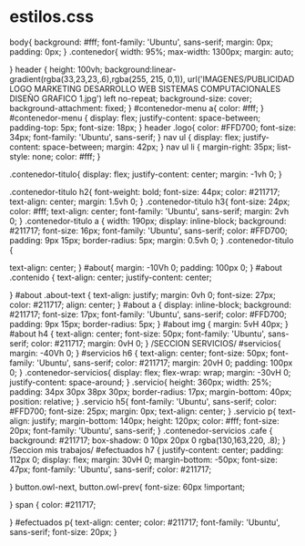 # estilos.css
body{
  background: #fff;
  font-family: 'Ubuntu', sans-serif;
  margin: 0px;
  padding: 0px;
}
.contenedor{
  width: 95%;
  max-width: 1300px;
  margin: auto;

}
header {
  height: 100vh;
  background:linear-gradient(rgba(33,23,23,.6),rgba(255, 215, 0,1)), url('IMAGENES/PUBLICIDAD LOGO MARKETING DESARROLLO WEB SISTEMAS COMPUTACIONALES DISEÑO GRAFICO 1.jpg') left no-repeat;
  background-size: cover;
  background-attachment: fixed;
}
#contenedor-menu a{
  color: #fff;
}
#contenedor-menu {
  display: flex;
  justify-content: space-between;
  padding-top: 5px;
  font-size: 18px;
}
header .logo{
  color:  #FFD700;
  font-size: 34px;
  font-family: 'Ubuntu', sans-serif;
}
nav ul {
  display: flex;
  justify-content: space-between;
  margin: 42px;
}
nav ul li {
  margin-right: 35px;
  list-style: none;
  color: #fff;
}

.contenedor-titulo{
  display: flex;
  justify-content: center;
  margin: -1vh 0;
}

.contenedor-titulo h2{
  font-weight: bold;
  font-size: 44px;
  color: #211717;
  text-align: center;
  margin: 1.5vh 0;
}
.contenedor-titulo h3{
  font-size: 24px;
  color: #fff;
  text-align: center;
  font-family: 'Ubuntu', sans-serif;
  margin: 2vh 0;
}
.contenedor-titulo a {
  width: 190px;
  display: inline-block;
  background: #211717;
  font-size: 16px;
  font-family: 'Ubuntu', sans-serif;
  color: #FFD700;
  padding: 9px 15px;
  border-radius: 5px;
  margin: 0.5vh 0;
}
.contenedor-titulo {

  text-align: center;
}
#about{
  margin: -10Vh 0;
  padding: 100px 0;
}
#about .contenido {
  text-align: center;
  justify-content: center;

}
#about .about-text {
  text-align: justify;
  margin: 0vh 0;
  font-size: 27px;
  color: #211717;
  align: center;
}
  #about a {
  display: inline-block;
  background: #211717;
  font-size: 17px;
  font-family: 'Ubuntu', sans-serif;
  color: #FFD700;
  padding: 9px 15px;
  border-radius: 5px;
}
  #about img {
  margin: 5vH 40px;
 }
  #about h4 {
   text-align: center;
   font-size: 50px;
   font-family: 'Ubuntu', sans-serif;
   color: #211717;
   margin: 0vH 0;
 }
 /SECCION SERVICIOS/
 #servicios{
   margin: -40Vh 0;
 }
 #servicios h6 {
  text-align: center;
  font-size: 50px;
  font-family: 'Ubuntu', sans-serif;
  color: #211717;
  margin: 20vH 0;
  padding: 100px 0;
}
 .contenedor-servicios{
   display: flex;
   flex-wrap: wrap;
   margin: -30vH 0;
   justify-content: space-around;
 }
 .servicio{
   height: 360px;
   width: 25%;
   padding: 34px 30px 38px 30px;
   border-radius: 17px;
   margin-bottom: 40px;
   position: relative;
 }
 .servicio h5{
   font-family: 'Ubuntu', sans-serif;
   color: #FFD700;
   font-size: 25px;
   margin: 0px;
   text-align: center;
}
.servicio p{
  text-align: justify;
  margin-bottom: 140px;
  height: 120px;
  color: #fff;
  font-size: 20px;
  font-family: 'Ubuntu', sans-serif;
}
.contenedor-servicios .cafe {
  background: #211717;
  box-shadow: 0 10px 20px 0 rgba(130,163,220, .8);
}
/Seccion mis trabajos/
#efectuados h7 {
 justify-content: center;
 padding: 112px 0;
 display: flex;
 margin: 30vH 0;
 margin-bottom: -50px;
 font-size: 47px;
 font-family: 'Ubuntu', sans-serif;
 color: #211717;

}
button.owl-next, button.owl-prev{
    font-size: 60px !important;


}
span {
    color: #211717;

}
#efectuados p{
  text-align: center;
  color: #211717;
  font-family: 'Ubuntu', sans-serif;
  font-size: 20px;
}
